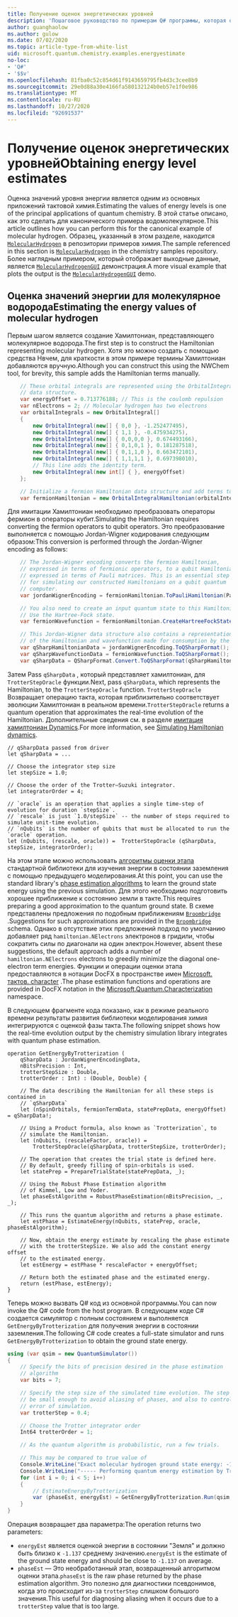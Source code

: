 ```yaml
---
title: Получение оценок энергетических уровней
description: 'Пошаговое руководство по примерам Q# программы, которая оценивает значения уровня энергии молекулярное водорода.'
author: guanghaolow
ms.author: gulow
ms.date: 07/02/2020
ms.topic: article-type-from-white-list
uid: microsoft.quantum.chemistry.examples.energyestimate
no-loc:
- 'Q#'
- '$$v'
ms.openlocfilehash: 81fba0c52c854d61f9143659795fb4d3c3cee8b9
ms.sourcegitcommit: 29e0d88a30e4166fa580132124b0eb57e1f0e986
ms.translationtype: MT
ms.contentlocale: ru-RU
ms.lasthandoff: 10/27/2020
ms.locfileid: "92691537"
---
```

# <a name="obtaining-energy-level-estimates"></a><span data-ttu-id="39418-103">Получение оценок энергетических уровней</span><span class="sxs-lookup"><span data-stu-id="39418-103">Obtaining energy level estimates</span></span>
<span data-ttu-id="39418-104">Оценка значений уровня энергии является одним из основных приложений тактовой химия.</span><span class="sxs-lookup"><span data-stu-id="39418-104">Estimating the values of energy levels is one of the principal applications of quantum chemistry.</span></span> <span data-ttu-id="39418-105">В этой статье описано, как это сделать для канонического примера водомолекулярное.</span><span class="sxs-lookup"><span data-stu-id="39418-105">This article outlines how you can perform this for the canonical example of molecular hydrogen.</span></span> <span data-ttu-id="39418-106">Образец, указанный в этом разделе, находится [`MolecularHydrogen`](https://github.com/microsoft/Quantum/tree/main/samples/chemistry/MolecularHydrogen) в репозитории примеров химия.</span><span class="sxs-lookup"><span data-stu-id="39418-106">The sample referenced in this section is [`MolecularHydrogen`](https://github.com/microsoft/Quantum/tree/main/samples/chemistry/MolecularHydrogen) in the chemistry samples repository.</span></span> <span data-ttu-id="39418-107">Более наглядным примером, который отображает выходные данные, является [`MolecularHydrogenGUI`](https://github.com/microsoft/Quantum/tree/main/samples/chemistry/MolecularHydrogenGUI) демонстрация.</span><span class="sxs-lookup"><span data-stu-id="39418-107">A more visual example that plots the output is the [`MolecularHydrogenGUI`](https://github.com/microsoft/Quantum/tree/main/samples/chemistry/MolecularHydrogenGUI) demo.</span></span>

## <a name="estimating-the-energy-values-of-molecular-hydrogen"></a><span data-ttu-id="39418-108">Оценка значений энергии для молекулярное водорода</span><span class="sxs-lookup"><span data-stu-id="39418-108">Estimating the energy values of molecular hydrogen</span></span>

<span data-ttu-id="39418-109">Первым шагом является создание Хамилтониан, представляющего молекулярное водорода.</span><span class="sxs-lookup"><span data-stu-id="39418-109">The first step is to construct the Hamiltonian representing molecular hydrogen.</span></span> <span data-ttu-id="39418-110">Хотя это можно создать с помощью средства Нвчем, для краткости в этом примере термины Хамилтониан добавляются вручную.</span><span class="sxs-lookup"><span data-stu-id="39418-110">Although you can construct this using the NWChem tool, for brevity, this sample adds the Hamiltonian terms manually.</span></span>

```csharp
    // These orbital integrals are represented using the OrbitalIntegral
    // data structure.
    var energyOffset = 0.713776188; // This is the coulomb repulsion
    var nElectrons = 2; // Molecular hydrogen has two electrons
    var orbitalIntegrals = new OrbitalIntegral[]
    {
        new OrbitalIntegral(new[] { 0,0 }, -1.252477495),
        new OrbitalIntegral(new[] { 1,1 }, -0.475934275),
        new OrbitalIntegral(new[] { 0,0,0,0 }, 0.674493166),
        new OrbitalIntegral(new[] { 0,1,0,1 }, 0.181287518),
        new OrbitalIntegral(new[] { 0,1,1,0 }, 0.663472101),
        new OrbitalIntegral(new[] { 1,1,1,1 }, 0.697398010),
        // This line adds the identity term.
        new OrbitalIntegral(new int[] { }, energyOffset)
    };

    // Initialize a fermion Hamiltonian data structure and add terms to it.
    var fermionHamiltonian = new OrbitalIntegralHamiltonian(orbitalIntegrals).ToFermionHamiltonian();
```

<span data-ttu-id="39418-111">Для имитации Хамилтониан необходимо преобразовать операторы фермион в операторы кубит.</span><span class="sxs-lookup"><span data-stu-id="39418-111">Simulating the Hamiltonian requires converting the fermion operators to qubit operators.</span></span> <span data-ttu-id="39418-112">Это преобразование выполняется с помощью Jordan-Wigner кодирования следующим образом:</span><span class="sxs-lookup"><span data-stu-id="39418-112">This conversion is performed through the Jordan-Wigner encoding as follows:</span></span>

```csharp
    // The Jordan-Wigner encoding converts the fermion Hamiltonian, 
    // expressed in terms of fermionic operators, to a qubit Hamiltonian,
    // expressed in terms of Pauli matrices. This is an essential step
    // for simulating our constructed Hamiltonians on a qubit quantum
    // computer.
    var jordanWignerEncoding = fermionHamiltonian.ToPauliHamiltonian(Pauli.QubitEncoding.JordanWigner);

    // You also need to create an input quantum state to this Hamiltonian.
    // Use the Hartree-Fock state.
    var fermionWavefunction = fermionHamiltonian.CreateHartreeFockState(nElectrons);

    // This Jordan-Wigner data structure also contains a representation 
    // of the Hamiltonian and wavefunction made for consumption by the Q# operations.
    var qSharpHamiltonianData = jordanWignerEncoding.ToQSharpFormat();
    var qSharpWavefunctionData = fermionWavefunction.ToQSharpFormat();
    var qSharpData = QSharpFormat.Convert.ToQSharpFormat(qSharpHamiltonianData, qSharpWavefunctionData);
```

<span data-ttu-id="39418-113">Затем Pass `qSharpData` , который представляет хамилтониан, для `TrotterStepOracle` функции.</span><span class="sxs-lookup"><span data-stu-id="39418-113">Next, pass `qSharpData`, which represents the Hamiltonian, to the `TrotterStepOracle` function.</span></span> <span data-ttu-id="39418-114">`TrotterStepOracle` Возвращает операцию такта, которая приблизительно соответствует эволюции Хамилтониан в реальном времени.</span><span class="sxs-lookup"><span data-stu-id="39418-114">`TrotterStepOracle` returns a quantum operation that approximates the real-time evolution of the Hamiltonian.</span></span> <span data-ttu-id="39418-115">Дополнительные сведения см. в разделе [имитация хамилтониан Dynamics](xref:microsoft.quantum.chemistry.concepts.simulationalgorithms).</span><span class="sxs-lookup"><span data-stu-id="39418-115">For more information, see [Simulating Hamiltonian dynamics](xref:microsoft.quantum.chemistry.concepts.simulationalgorithms).</span></span>

```qsharp
// qSharpData passed from driver
let qSharpData = ... 

// Choose the integrator step size
let stepSize = 1.0;

// Choose the order of the Trotter—Suzuki integrator.
let integratorOrder = 4;

// `oracle` is an operation that applies a single time-step of evolution for duration `stepSize`.
// `rescale` is just `1.0/stepSize` -- the number of steps required to simulate unit-time evolution.
// `nQubits` is the number of qubits that must be allocated to run the `oracle` operation.
let (nQubits, (rescale, oracle)) =  TrotterStepOracle (qSharpData, stepSize, integratorOrder);
```

<span data-ttu-id="39418-116">На этом этапе можно использовать [алгоритмы оценки этапа](xref:microsoft.quantum.libraries.characterization) стандартной библиотеки для изучения энергии в состоянии заземления с помощью предыдущего моделирования.</span><span class="sxs-lookup"><span data-stu-id="39418-116">At this point, you can use the standard library's [phase estimation algorithms](xref:microsoft.quantum.libraries.characterization) to learn the ground state energy using the previous simulation.</span></span> <span data-ttu-id="39418-117">Для этого необходимо подготовить хорошее приближение к состоянию земли в такте.</span><span class="sxs-lookup"><span data-stu-id="39418-117">This requires preparing a good approximation to the quantum ground state.</span></span> <span data-ttu-id="39418-118">В схеме представлены предложения по подобным приближениям [`Broombridge`](xref:microsoft.quantum.libraries.chemistry.schema.broombridge) .</span><span class="sxs-lookup"><span data-stu-id="39418-118">Suggestions for such approximations are provided in the [`Broombridge`](xref:microsoft.quantum.libraries.chemistry.schema.broombridge) schema.</span></span> <span data-ttu-id="39418-119">Однако в отсутствие этих предложений подход по умолчанию добавляет ряд `hamiltonian.NElectrons` электронов в гридили, чтобы сократить силы по диагонали на один электрон.</span><span class="sxs-lookup"><span data-stu-id="39418-119">However, absent these suggestions, the default approach adds a number of `hamiltonian.NElectrons` electrons to greedily minimize the diagonal one-electron term energies.</span></span> <span data-ttu-id="39418-120">Функции и операции оценки этапа предоставляются в нотации DocFX в пространстве имен [Microsoft. тактов. character](xref:Microsoft.Quantum.Characterization) .</span><span class="sxs-lookup"><span data-stu-id="39418-120">The phase estimation functions and operations are provided in DocFX notation in the [Microsoft.Quantum.Characterization](xref:Microsoft.Quantum.Characterization) namespace.</span></span>

<span data-ttu-id="39418-121">В следующем фрагменте кода показано, как в режиме реального времени результаты развития библиотеки моделирования химия интегрируются с оценкой фазы такта.</span><span class="sxs-lookup"><span data-stu-id="39418-121">The following snippet shows how the real-time evolution output by the chemistry simulation library integrates with quantum phase estimation.</span></span>

```qsharp
operation GetEnergyByTrotterization (
    qSharpData : JordanWignerEncodingData, 
    nBitsPrecision : Int, 
    trotterStepSize : Double, 
    trotterOrder : Int) : (Double, Double) {
    
    // The data describing the Hamiltonian for all these steps is contained in
    // `qSharpData`
    let (nSpinOrbitals, fermionTermData, statePrepData, energyOffset) = qSharpData!;
    
    // Using a Product formula, also known as `Trotterization`, to
    // simulate the Hamiltonian.
    let (nQubits, (rescaleFactor, oracle)) = 
        TrotterStepOracle(qSharpData, trotterStepSize, trotterOrder);
    
    // The operation that creates the trial state is defined here.
    // By default, greedy filling of spin-orbitals is used.
    let statePrep = PrepareTrialState(statePrepData, _);
    
    // Using the Robust Phase Estimation algorithm
    // of Kimmel, Low and Yoder.
    let phaseEstAlgorithm = RobustPhaseEstimation(nBitsPrecision, _, _);
    
    // This runs the quantum algorithm and returns a phase estimate.
    let estPhase = EstimateEnergy(nQubits, statePrep, oracle, phaseEstAlgorithm);
    
    // Now, obtain the energy estimate by rescaling the phase estimate
    // with the trotterStepSize. We also add the constant energy offset
    // to the estimated energy.
    let estEnergy = estPhase * rescaleFactor + energyOffset;
    
    // Return both the estimated phase and the estimated energy.
    return (estPhase, estEnergy);
}
```

<span data-ttu-id="39418-122">Теперь можно вызвать Q# код из основной программы.</span><span class="sxs-lookup"><span data-stu-id="39418-122">You can now invoke the Q# code from the host program.</span></span> <span data-ttu-id="39418-123">В следующем коде C# создается симулятор с полным состоянием и выполняется `GetEnergyByTrotterization` для получения энергии в состоянии заземления.</span><span class="sxs-lookup"><span data-stu-id="39418-123">The following C# code creates a full-state simulator and runs `GetEnergyByTrotterization` to obtain the ground state energy.</span></span>

```csharp
using (var qsim = new QuantumSimulator())
{
    // Specify the bits of precision desired in the phase estimation 
    // algorithm
    var bits = 7;

    // Specify the step size of the simulated time evolution. The step size needs to
    // be small enough to avoid aliasing of phases, and also to control the
    // error of simulation.
    var trotterStep = 0.4;

    // Choose the Trotter integrator order
    Int64 trotterOrder = 1;

    // As the quantum algorithm is probabilistic, run a few trials.

    // This may be compared to true value of
    Console.WriteLine("Exact molecular hydrogen ground state energy: -1.137260278.\n");
    Console.WriteLine("----- Performing quantum energy estimation by Trotter simulation algorithm");
    for (int i = 0; i < 5; i++)
    {
        // EstimateEnergyByTrotterization
        var (phaseEst, energyEst) = GetEnergyByTrotterization.Run(qsim, qSharpData, bits, trotterStep, trotterOrder).Result;
    }
}
```

<span data-ttu-id="39418-124">Операция возвращает два параметра:</span><span class="sxs-lookup"><span data-stu-id="39418-124">The operation returns two parameters:</span></span> 

- <span data-ttu-id="39418-125">`energyEst` является оценкой энергии в состоянии "Земля" и должно быть близко к `-1.137` среднему значению.</span><span class="sxs-lookup"><span data-stu-id="39418-125">`energyEst` is the estimate of the ground state energy and should be close to `-1.137` on average.</span></span> 
- <span data-ttu-id="39418-126">`phaseEst` — Это необработанный этап, возвращенный алгоритмом оценки этапа.</span><span class="sxs-lookup"><span data-stu-id="39418-126">`phaseEst` is the raw phase returned by the phase estimation algorithm.</span></span> <span data-ttu-id="39418-127">Это полезно для диагностики псевдонимов, когда это происходит из-за `trotterStep` слишком большого значения.</span><span class="sxs-lookup"><span data-stu-id="39418-127">This useful for diagnosing aliasing when it occurs due to a `trotterStep` value that is too large.</span></span>
